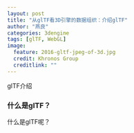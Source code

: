 ```yaml
---
layout: post
title: "从glTF看3D引擎的数据组织：介绍glTF"
author: "燕良"
categories: 3dengine
tags: [glTF, WebGL]
image:
  feature: 2016-gltf-jpeg-of-3d.jpg
  credit: Khronos Group
  creditlink: ""
---
```


glTF介绍

### 什么是glTF？

什么是glTF呢？